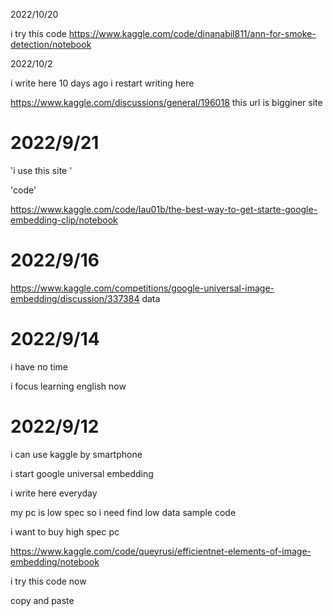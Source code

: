 


2022/10/20

i try this code
https://www.kaggle.com/code/dinanabil811/ann-for-smoke-detection/notebook








2022/10/2

i write here 10 days ago
i restart writing here


https://www.kaggle.com/discussions/general/196018
this url is bigginer site















# 2022/9/21

'i use this site '

'code'


https://www.kaggle.com/code/lau01b/the-best-way-to-get-starte-google-embedding-clip/notebook






# 2022/9/16

https://www.kaggle.com/competitions/google-universal-image-embedding/discussion/337384
data




# 2022/9/14

i have no time 

i focus learning english now


# 2022/9/12

i can use kaggle by smartphone


i start google universal embedding

i write here everyday

my pc is low spec 
so i need find low data sample code

i want to buy high spec pc

https://www.kaggle.com/code/queyrusi/efficientnet-elements-of-image-embedding/notebook

i try this code now

copy and paste

